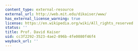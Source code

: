 ```yaml
---
content_type: external-resource
external_url: http://web.mit.edu/dikaiser/www/
has_external_license_warning: true
license: https://en.wikipedia.org/wiki/All_rights_reserved
status: ''
title: Prof. David Kaiser
uid: cc3f2292-3523-4ae2-896b-4fe0080f46f4
wayback_url: ''
---
```

